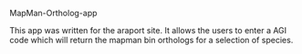 MapMan-Ortholog-app

This app was written for the araport site. 
It allows the users to enter a AGI code which will return the mapman bin orthologs for a selection of species. 
